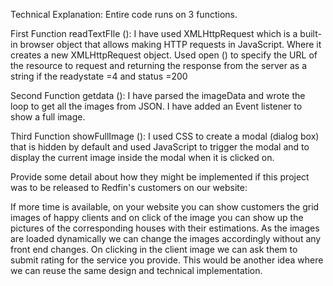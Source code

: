 Technical Explanation:
Entire code runs on 3 functions.

First Function readTextFIle ():
I have used XMLHttpRequest which is a built-in browser object that allows making HTTP requests in JavaScript.
Where it creates a new XMLHttpRequest object. Used open () to specify the URL of the resource to request and returning the response from the server as a string if the readystate =4 and status =200 

Second Function getdata ():
I have parsed the imageData and wrote the loop to get all the images from JSON. I have added an Event listener to show a full image. 

Third Function showFullImage ():
I used CSS to create a modal (dialog box) that is hidden by default and used JavaScript to trigger the modal and to display the current image inside the modal when it is clicked on. 

Provide some detail about how they might be implemented if this project was to be released to Redfin's customers on our website:

If more time is available, on your website you can show customers the grid images of happy clients and on click of the image you can show up the pictures of the corresponding houses with their estimations.
As the images are loaded dynamically we can change the images accordingly without any front end changes. On clicking in the client image we can ask them to submit rating for the service you provide. This would be another idea where we can reuse the same design and technical implementation.   
